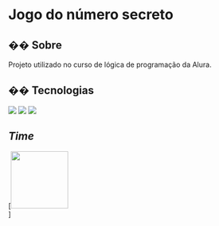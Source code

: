 <h1>Jogo do número secreto</h1>

<h2>�� Sobre</h2>
<p>Projeto utilizado no curso de lógica de programação da Alura.</p>

## �� Tecnologias
<div>
  <img src="https://img.shields.io/badge/HTML-239120?style=for-the-badge&logo=html5&logoColor=white">
  <img src="https://img.shields.io/badge/CSS-239120?&style=for-the-badge&logo=css3&logoColor=white">
  <img src="https://img.shields.io/badge/JavaScript-F7DF1E?style=for-the-badge&logo=javascript&logoColor=black">
</div>

## *Time*
[<img loading="abelha" src="https://avatars.githubusercontent.com/u/199991280?s=4" width=115><br>]
